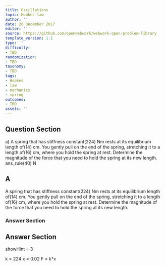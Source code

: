 ```yaml
---
title: Oscillations
topic: Hookes law
author: ''
date: 26 December 2017
editor: ''
source: https://github.com/openwebwork/webwork-open-problem-library
template_version: 1.1
type: ''
difficulty:
- TBD
randomization:
- TBD
taxonomy:
- TBD
tags:
- Hookes
- law
- mechanics
- spring
outcomes:
- TBD
assets: ''
---
```


## Question Section 

a) A spring that has stiffness constant(224) Nm rests at its equilibrium length of(14) cm. You gently pull on the end of the spring, stretching it to a length of(16) cm, where you hold the spring at rest. Determine the magnitude of the force that you need to hold the spring at its new length.
ans_rule(40) N

## A
A spring that has stiffness constant(224) Nm rests at its equilibrium length of(14) cm. You gently pull on the end of the spring, stretching it to a length of(16) cm, where you hold the spring at rest. Determine the magnitude of the force that you need to hold the spring at its new length.
### Answer Section


## Answer Section

showHint = 3

k = 224
x = 0.02
F = k*x